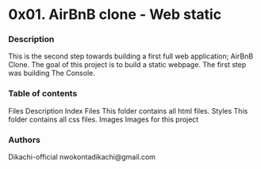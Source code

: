 <h1>0x01. AirBnB clone - Web static</h1>
<h3>Description</h3>
<p>
This is the second step towards building a first full web application; AirBnB Clone. The goal of this project is to build a static webpage. The first step was building The Console.
</p>

<h3>Table of contents</h3>
Files	Description
Index Files	This folder contains all html files.
Styles	This folder contains all css files.
Images	Images for this project
<h3>Authors</h3>
Dikachi-official nwokontadikachi@gmail.com
